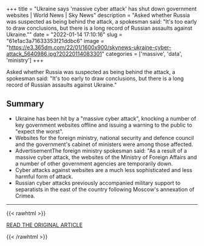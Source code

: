 +++
title = "Ukraine says 'massive cyber attack' has shut down government websites | World News | Sky News"
description = "Asked whether Russia was suspected as being behind the attack, a spokesman said: \"It's too early to draw conclusions, but there is a long record of Russian assaults against Ukraine.\""
date = "2022-01-14 17:10:16"
slug = "61e1ac3a71633353f21ddbc6"
image = "https://e3.365dm.com/22/01/1600x900/skynews-ukraine-cyber-attack_5640986.jpg?20220114083301"
categories = ['massive', 'data', 'ministry']
+++

Asked whether Russia was suspected as being behind the attack, a spokesman said: \"It's too early to draw conclusions, but there is a long record of Russian assaults against Ukraine.\"

## Summary

- Ukraine has been hit by a "massive cyber attack", knocking a number of key government websites offline and issuing a warning to the public to "expect the ​​​​​​​worst".
- Websites for the foreign ministry, national security and defence council and the government's cabinet of ministers were among those affected.
- AdvertisementThe foreign ministry spokesman said: "As a result of a massive cyber attack, the websites of the Ministry of Foreign Affairs and a number of other government agencies are temporarily down.
- Cyber attacks against websites are a much less sophisticated and less harmful form of attack.
- Russian cyber attacks previously accompanied military support to separatists in the east of the country following Moscow's annexation of Crimea.

---

{{< rawhtml >}}
  <p class="article-category">
    <a target="_blank" href="https://news.sky.com/story/ukraine-says-massive-cyber-attack-has-shut-down-government-websites-12515487">READ THE ORIGINAL ARTICLE</a>
  </p>
{{< /rawhtml >}}
